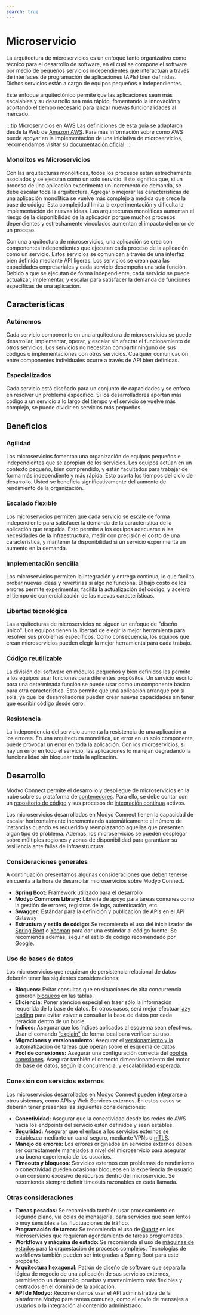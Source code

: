 ```yaml
---
search: true
---
```


# Microservicio

La arquitectura de microservicios es un enfoque tanto organizativo como técnico para el desarrollo de software, en el
cual se compone el software por medio de pequeños servicios independientes que interactúan a través de interfaces de
programación de aplicaciones (APIs) bien definidas. Dichos servicios están a cargo de equipos pequeños e independientes.

Este enfoque arquitectónico permite que las aplicaciones sean más escalables y su desarrollo sea más rápido, fomentando
la innovación y acortando el tiempo necesario para lanzar nuevas funcionalidades al mercado.

:::tip Microservicios en AWS
Las definiciones de esta guía se adaptaron desde la Web de [Amazon AWS](https://aws.amazon.com). Para más información
sobre como AWS puede apoyar en la implementación de una iniciativa de microservicios, recomendamos visitar
su [documentación oficial](https://aws.amazon.com/microservices).
:::

### Monolitos vs Microservicios

Con las arquitecturas monolíticas, todos los procesos están estrechamente asociados y se ejecutan como un solo servicio.
Esto significa que, si un proceso de una aplicación experimenta un incremento de demanda, se debe escalar toda la
arquitectura. Agregar o mejorar las características de una aplicación monolítica se vuelve más complejo a medida que
crece la base de código. Esta complejidad limita la experimentación y dificulta la implementación de nuevas ideas. Las
arquitecturas monolíticas aumentan el riesgo de la disponibilidad de la aplicación porque muchos procesos dependientes y
estrechamente vinculados aumentan el impacto del error de un proceso.

Con una arquitectura de microservicios, una aplicación se crea con componentes independientes que ejecutan cada proceso
de la aplicación como un servicio. Estos servicios se comunican a través de una interfaz bien definida mediante API
ligeras. Los servicios se crean para las capacidades empresariales y cada servicio desempeña una sola función. Debido a
que se ejecutan de forma independiente, cada servicio se puede actualizar, implementar, y escalar para satisfacer la
demanda de funciones específicas de una aplicación.

## Características

### Autónomos

Cada servicio componente en una arquitectura de microservicios se puede desarrollar, implementar, operar, y escalar sin
afectar el funcionamiento de otros servicios. Los servicios no necesitan compartir ninguno de sus códigos o
implementaciones con otros servicios. Cualquier comunicación entre componentes individuales ocurre a través de API bien
definidas.

### Especializados

Cada servicio está diseñado para un conjunto de capacidades y se enfoca en resolver un problema específico. Si los
desarrolladores aportan más código a un servicio a lo largo del tiempo y el servicio se vuelve más complejo, se puede
dividir en servicios más pequeños.

## Beneficios

### Agilidad

Los microservicios fomentan una organización de equipos pequeños e independientes que se apropian de los servicios. Los
equipos actúan en un contexto pequeño, bien comprendido, y están facultados para trabajar de forma más independiente y
más rápida. Esto acorta los tiempos del ciclo de desarrollo. Usted se beneficia significativamente del aumento de
rendimiento de la organización.

### Escalado flexible

Los microservicios permiten que cada servicio se escale de forma independiente para satisfacer la demanda de la
característica de la aplicación que respalda. Esto permite a los equipos adecuarse a las necesidades de la
infraestructura, medir con precisión el costo de una característica, y mantener la disponibilidad si un servicio
experimenta un aumento en la demanda.

### Implementación sencilla

Los microservicios permiten la integración y entrega continua, lo que facilita probar nuevas ideas y revertirlas si algo
no funciona. El bajo costo de los errores permite experimentar, facilita la actualización del código, y acelera el
tiempo de comercialización de las nuevas características.

### Libertad tecnológica

Las arquitecturas de microservicios no siguen un enfoque de "diseño único". Los equipos tienen la libertad de elegir la
mejor herramienta para resolver sus problemas específicos. Como consecuencia, los equipos que crean microservicios
pueden elegir la mejor herramienta para cada trabajo.

### Código reutilizable

La división del software en módulos pequeños y bien definidos les permite a los equipos usar funciones para diferentes
propósitos. Un servicio escrito para una determinada función se puede usar como un componente básico para otra
característica. Esto permite que una aplicación arranque por sí sola, ya que los desarrolladores pueden crear nuevas
capacidades sin tener que escribir código desde cero.

### Resistencia

La independencia del servicio aumenta la resistencia de una aplicación a los errores. En una arquitectura monolítica, un
error en un solo componente, puede provocar un error en toda la aplicación. Con los microservicios, si hay un error en
todo el servicio, las aplicaciones lo manejan degradando la funcionalidad sin bloquear toda la aplicación.

## Desarrollo

Modyo Connect permite el desarrollo y despliegue de microservicios en la nube sobre su plataforma
de [contenedores](../components/infrastructure.md#contenedores). Para ello, se debe contar con
un [repositorio de código](../components/development.md#repositorio-de-codigo) y sus procesos
de [integración continua](../components/development.md#integracion-continua) activos.

Los microservicios desarrollados en Modyo Connect tienen la capacidad de escalar horizontalmente incrementando
automáticamente el número de instancias cuando es requerido y reemplazando aquellas que presenten algún tipo de
problema. Además, los microservicios se pueden desplegar sobre múltiples regiones y zonas de disponibilidad para
garantizar su resiliencia ante fallas de infraestructura.

### Consideraciones generales

A continuación presentamos algunas consideraciones que deben tenerse en cuenta a la hora de desarrollar microservicios
sobre Modyo Connect.

- **Spring Boot:** Framework utilizado para el desarrollo
- **Modyo Commons Library:** Librería de apoyo para tareas comunes como la gestión de errores, registros de logs,
  autenticación, etc.
- **Swagger:** Estándar para la definición y publicación de APIs en el API Gateway
- **Estructura y estilo de código:** Se recomienda el uso del inicializador de [Spring Boot](https://start.spring.io)
  o [Yeoman](https://yeoman.io/generators) para dar una estándar al código fuente. Se recomienda además, seguir el
  estilo de código recomendado por [Google](https://google.github.io/styleguide/javaguide.html).

### Uso de bases de datos

Los microservicios que requieran de persistencia relacional de datos deberán tener las siguientes consideraciones:

- **Bloqueos:** Evitar consultas que en situaciones de alta concurrencia
  generen [bloqueos](https://www.baeldung.com/jpa-pessimistic-locking) en las tablas.
- **Eficiencia:** Poner atención especial en traer sólo la información requerida de la base de datos. En otros casos,
  será mejor efectuar [lazy loading](https://www.baeldung.com/hibernate-lazy-eager-loading) para evitar volver a
  consultar la base de datos por cada iteración dentro de un bucle.
- **Índices:** Asegurar que los índices aplicados al esquema sean efectivos. Usar el
  comando [“explain”](https://dev.mysql.com/doc/refman/8.0/en/using-explain.html) de forma local para verificar su uso.
- **Migraciones y versionamiento:** Asegurar el [versionamiento y la automatización](https://flywaydb.org) de tareas que
  operan sobre el esquema de datos.
- **Pool de conexiones:** Asegurar una configuración correcta
  del [pool de conexiones](https://www.baeldung.com/java-connection-pooling). Asegurar también el correcto
  dimensionamiento del motor de base de datos, según la concurrencia, y escalabilidad esperada.

### Conexión con servicios externos

Los microservicios desarrollados en Modyo Connect pueden integrarse a otros sistemas, como APIs y Web Services externos.
En estos casos se deberán tener presentes las siguientes consideraciones:

- **Conectividad:** Asegurar que la conectividad desde las redes de AWS hacia los endpoints del servicio estén definidos
  y sean estables.
- **Seguridad:** Asegurar que el enlace a los servicios externos se establezca mediante un canal seguro, mediante VPNs
  o [mTLS](https://www.cloudflare.com/learning/access-management/what-is-mutual-tls/).
- **Manejo de errores:** Los errores originados en servicios externos deben ser correctamente manejados a nivel del
  microservicio para asegurar una buena experiencia de los usuarios.
- **Timeouts y bloqueos:** Servicios externos con problemas de rendimiento o conectividad pueden ocasionar bloqueos en
  la experiencia de usuario o un consumo excesivo de recursos dentro del microservicio. Se recomienda siempre definir
  timeouts razonables en cada llamada.

### Otras consideraciones

- **Tareas pesadas:** Se recomienda también usar procesamiento en segundo plano,
  vía [colas de mensajería](../components/infrastructure.md#colas-de-mensajeria), para servicios que sean lentos o muy
  sensibles a las fluctuaciones de tráfico.
- **Programación de tareas:** Se recomienda el uso de [Quartz](https://www.baeldung.com/spring-quartz-schedule) en los
  microservicios que requieran agendamiento de tareas programadas.
- **Workflows y máquina de estado:** Se recomienda el uso
  de [máquinas de estados](https://www.baeldung.com/spring-state-machine) para la orquestación de procesos complejos.
  Tecnologías de workflows también pueden ser integradas a Spring Boot para este propósito.
- **Arquitectura hexagonal:** Patrón de diseño de software que separa la lógica de negocio de una aplicación de sus
  servicios externos, permitiendo un desarrollo, pruebas y mantenimiento más flexibles y centrados en el dominio de la
  aplicación.
- **API de Modyo:** Recomendamos usar el API administrativa de la plataforma Modyo para tareas comunes, como el envío de
  mensajes a usuarios o la integración al contenido administrado.



